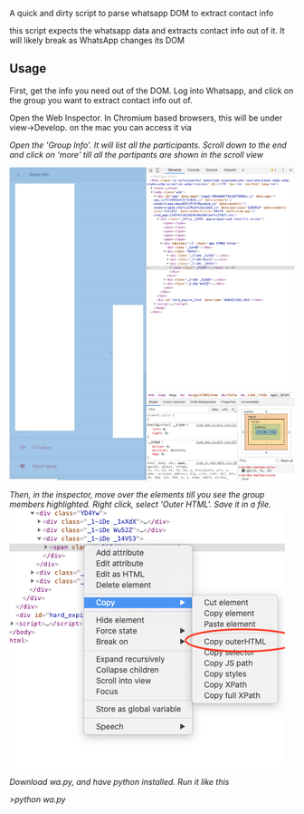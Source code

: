 A quick and dirty script to parse whatsapp DOM to extract contact info

this script expects the whatsapp data and extracts contact info out of it. It will likely break as WhatsApp changes its DOM

## Usage

First, get the info you need out of the DOM. Log into Whatsapp, and click on the group you want to extract contact info out of. 

Open the Web Inspector. In Chromium based browsers, this will be under view->Develop. on the mac you can access it via <cmd><opt><i>

Open the 'Group Info'. It will list all the participants. Scroll down to the end and click on 'more' till all the partipants are shown in the scroll view

![List of Contacts](https://github.com/siddharthram/whatsapp_contacts/blob/master/wa.png)

Then, in the inspector, move over the elements till you see the group members highlighted. Right click, select 'Outer HTML'. Save it in a file.
![Outer HTML](https://github.com/siddharthram/whatsapp_contacts/blob/master/outerhtml.png)


Download wa.py, and have python installed. Run it like this

_>python wa.py <your filename>_


